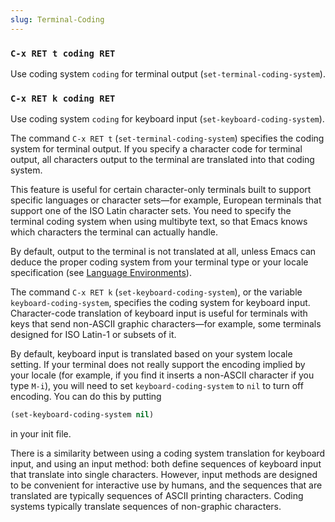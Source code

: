 ```yaml
---
slug: Terminal-Coding
---
```


### `C-x RET t coding RET`

Use coding system `coding` for terminal output (`set-terminal-coding-system`).

### `C-x RET k coding RET`

Use coding system `coding` for keyboard input (`set-keyboard-coding-system`).

The command `C-x RET t` (`set-terminal-coding-system`) specifies the coding system for terminal output. If you specify a character code for terminal output, all characters output to the terminal are translated into that coding system.

This feature is useful for certain character-only terminals built to support specific languages or character sets—for example, European terminals that support one of the ISO Latin character sets. You need to specify the terminal coding system when using multibyte text, so that Emacs knows which characters the terminal can actually handle.

By default, output to the terminal is not translated at all, unless Emacs can deduce the proper coding system from your terminal type or your locale specification (see [Language Environments](Language-Environments)).

The command `C-x RET k` (`set-keyboard-coding-system`), or the variable `keyboard-coding-system`, specifies the coding system for keyboard input. Character-code translation of keyboard input is useful for terminals with keys that send non-ASCII graphic characters—for example, some terminals designed for ISO Latin-1 or subsets of it.

By default, keyboard input is translated based on your system locale setting. If your terminal does not really support the encoding implied by your locale (for example, if you find it inserts a non-ASCII character if you type `M-i`), you will need to set `keyboard-coding-system` to `nil` to turn off encoding. You can do this by putting

```lisp
(set-keyboard-coding-system nil)
```

in your init file.

There is a similarity between using a coding system translation for keyboard input, and using an input method: both define sequences of keyboard input that translate into single characters. However, input methods are designed to be convenient for interactive use by humans, and the sequences that are translated are typically sequences of ASCII printing characters. Coding systems typically translate sequences of non-graphic characters.
